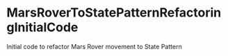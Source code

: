 MarsRoverToStatePatternRefactoringInitialCode
=============================================

Initial code to refactor Mars Rover movement to State Pattern
